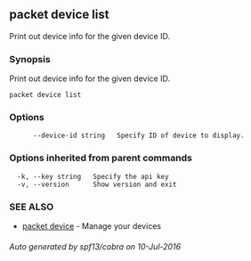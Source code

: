 ## packet device list

Print out device info for the given device ID.

### Synopsis


Print out device info for the given device ID.

```
packet device list
```

### Options

```
      --device-id string   Specify ID of device to display.
```

### Options inherited from parent commands

```
  -k, --key string   Specify the api key
  -v, --version      Show version and exit
```

### SEE ALSO
* [packet device](packet_device.md)	 - Manage your devices

###### Auto generated by spf13/cobra on 10-Jul-2016
